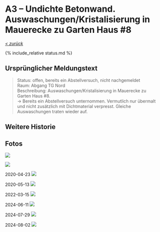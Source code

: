 # A3 &ndash; Undichte Betonwand. Auswaschungen/Kristalisierung in Mauerecke zu Garten Haus #8

_[&lt; zurück](../../index.md)_

{% include_relative status.md %}

## Ursprünglicher Meldungstext

> Status: offen, bereits ein Abstellversuch, nicht nachgemeldet\
> Raum: Abgang TG Nord\
> Beschreibung: Auswaschungen/Kristalisierung in Mauerecke zu Garten Haus #8.\
> -> Bereits ein Abstellversuch unternommen. Vermutlich nur übermalt und nicht zusätzlich mit Dichtmaterial verpresst. Gleiche Auswaschungen traten wieder auf. 

## Weitere Historie


## Fotos

![](Meldung1.png)

![](Meldung2.png)

2020-04-23
![](20200423_132201_small.jpg)

2020-05-13
![](20200513_120608_small.jpg)

2022-03-15
![](20220315_073952_small.jpg)

2024-06-11
![](20240611_053001438_small.jpg)

2024-07-29
![](20240729_051432702_small.jpg)

2024-08-02
![](20240802_154449147_small.jpg)